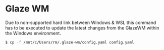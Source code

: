 # Glaze WM

Due to non-supported hard link between Windows & WSL this command has to be executed
to update the latest changes from the GlazeWM within the Windows environment.

```bash
$ cp -f /mnt/c/Users/rm/.glaze-wm/config.yaml config.yaml
```
